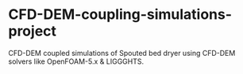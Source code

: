 # CFD-DEM-coupling-simulations-project

CFD-DEM coupled simulations of Spouted bed dryer using CFD-DEM solvers like OpenFOAM-5.x & LIGGGHTS.
